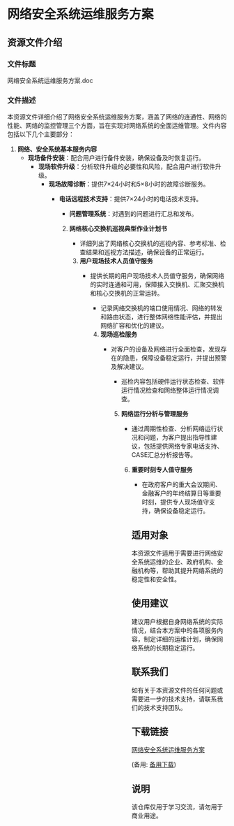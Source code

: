 # 网络安全系统运维服务方案

## 资源文件介绍

### 文件标题
网络安全系统运维服务方案.doc

### 文件描述
本资源文件详细介绍了网络安全系统运维服务方案，涵盖了网络的连通性、网络的性能、网络的监控管理三个方面，旨在实现对网络系统的全面运维管理。文件内容包括以下几个主要部分：

1. **网络、安全系统基本服务内容**
   - **现场备件安装**：配合用户进行备件安装，确保设备及时恢复运行。
      - **现场软件升级**：分析软件升级的必要性和风险，配合用户进行软件升级。
         - **现场故障诊断**：提供7×24小时和5×8小时的故障诊断服务。
            - **电话远程技术支持**：提供7×24小时的电话技术支持。
               - **问题管理系统**：对遇到的问题进行汇总和发布。

               2. **网络核心交换机巡视典型作业计划书**
                  - 详细列出了网络核心交换机的巡视内容、参考标准、检查结果和巡视方法描述，确保设备的正常运行。

                  3. **用户现场技术人员值守服务**
                     - 提供长期的用户现场技术人员值守服务，确保网络的实时连通和可用，保障接入交换机、汇聚交换机和核心交换机的正常运转。
                        - 记录网络交换机的端口使用情况、网络的转发和路由状态，进行整体网络性能评估，并提出网络扩容和优化的建议。

                        4. **现场巡检服务**
                           - 对客户的设备及网络进行全面检查，发现存在的隐患，保障设备稳定运行，并提出预警及解决建议。
                              - 巡检内容包括硬件运行状态检查、软件运行情况检查和网络整体运行情况调查。

                              5. **网络运行分析与管理服务**
                                 - 通过周期性检查、分析网络运行状况和问题，为客户提出指导性建议，包括提供网络专家电话支持、CASE汇总分析报告等。

                                 6. **重要时刻专人值守服务**
                                    - 在政府客户的重大会议期间、金融客户的年终结算日等重要时刻，提供专人现场值守支持，确保设备稳定运行。

                                    ## 适用对象
                                    本资源文件适用于需要进行网络安全系统运维的企业、政府机构、金融机构等，帮助其提升网络系统的稳定性和安全性。

                                    ## 使用建议
                                    建议用户根据自身网络系统的实际情况，结合本方案中的各项服务内容，制定详细的运维计划，确保网络系统的长期稳定运行。

                                    ## 联系我们
                                    如有关于本资源文件的任何问题或需要进一步的技术支持，请联系我们的技术支持团队。

                                    ## 下载链接
                                    [网络安全系统运维服务方案](https://pan.quark.cn/s/2f6b7175b964) 

                                    (备用: [备用下载](https://pan.baidu.com/s/1k0NC8sEsTshI0LmBBiUmOg?pwd=1234))

                                    ## 说明

                                    该仓库仅用于学习交流，请勿用于商业用途。
